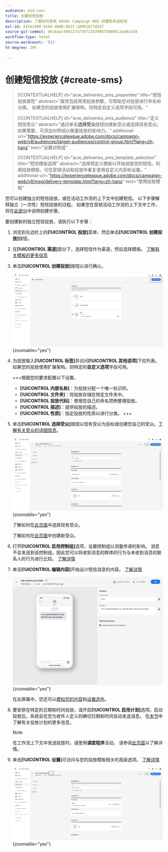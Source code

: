 ```yaml
---
audience: end-user
title: 创建短信投放
description: 了解如何使用 Adobe Campaign Web 创建和发送短信
exl-id: 54181498-8164-4600-8b3f-20892b77d5d7
source-git-commit: d6c6aac9d9127a770732b709873008613ae8c639
workflow-type: tm+mt
source-wordcount: '511'
ht-degree: 29%

---
```


# 创建短信投放 {#create-sms}

>[!CONTEXTUALHELP]
>id="acw_deliveries_sms_properties"
>title="短信投放属性"
>abstract="属性包括常用投放参数，可帮助您对投放进行命名和分类。 如果您的投放使用扩展架构，则特定自定义选项字段可用。"

>[!CONTEXTUALHELP]
>id="acw_deliveries_sms_audience"
>title="定义短信受众"
>abstract="通过单击&#x200B;**选择受众**&#x200B;按钮创建新受众或选择现有受众。 如果需要，可添加对照组以衡量投放的影响力。"
>additional-url="https://experienceleague.adobe.com/docs/campaign-web/v8/audiences/target-audiences/control-group.html?lang=zh-hans" text="设置对照组"

>[!CONTEXTUALHELP]
>id="acw_deliveries_sms_template_selection"
>title="短信模板选择"
>abstract="选择预定义模板以开始投放您的短信。利用投放模板，可在营销活动和投放中重复使用自定义内容和设置。"
>additional-url="https://experienceleague.adobe.com/docs/campaign-web/v8/msg/delivery-template.html?lang=zh-hans" text="使用投放模板"

您可以创建独立的短信投放，或在活动工作流的上下文中创建短信。 以下步骤解释独立（一次性）短信投放的过程。 如果您在营销活动工作流的上下文中工作，将在[此部分](../workflows/activities/channels.md#create-a-delivery-in-a-campaign-workflow)中说明创建步骤。

要创建新的独立短信投放，请执行以下步骤：

1. 浏览到左边栏上的&#x200B;**[!UICONTROL 投放]**&#x200B;菜单，然后单击&#x200B;**[!UICONTROL 创建投放]**&#x200B;按钮。

1. 在&#x200B;**[!UICONTROL 渠道]**&#x200B;部分下，选择短信作为渠道，然后选择模板。 [了解有关模板的更多信息](../msg/delivery-template.md)

1. 单击&#x200B;**[!UICONTROL 创建投放]**&#x200B;按钮以进行确认。

   ![显示“创建投放”按钮和短信渠道选择的屏幕截图](assets/sms_create_1.png){zoomable="yes"}

1. 为投放输入&#x200B;**[!UICONTROL 标签]**&#x200B;并访问&#x200B;**[!UICONTROL 其他选项]**&#x200B;下拉列表。 如果您的投放使用扩展架构，则特定的&#x200B;**自定义选项**&#x200B;字段可用。

   +++根据您的要求配置以下设置。
   * **[!UICONTROL 内部名称]**：为投放分配一个唯一标识符。
   * **[!UICONTROL 文件夹]**：将投放存储在特定文件夹中。
   * **[!UICONTROL 投放代码]**：使用您自己的命名惯例整理投放。
   * **[!UICONTROL 描述]**：提供投放的描述。
   * **[!UICONTROL 性质]**：指定投放的性质以进行分类。
+++

1. 单击&#x200B;**[!UICONTROL 选择受众]**&#x200B;按钮以现有受众为目标或创建您自己的受众。[了解有关受众的详细信息](../audience/about-recipients.md)。

   ![显示“选择受众”按钮的屏幕截图](assets/sms_create_2.png){zoomable="yes"}

   了解如何在[此页面](../audience/add-audience.md)中选择现有受众。

   了解如何在[此页面](../audience/one-time-audience.md)中创建新受众。

1. 打开&#x200B;**[!UICONTROL 启用控制组]**&#x200B;选项，设置控制组以测量传递的影响。 消息不会发送到该控制组，因此您可以将收到消息的群体的行为与未收到消息的联系人的行为进行比较。 [了解详情](../audience/control-group.md)

1. 单击&#x200B;**[!UICONTROL 编辑内容]**&#x200B;开始设计短信消息的内容。 [了解详情](content-sms.md)

   ![显示“编辑内容”按钮的屏幕截图](assets/sms_create_4.png){zoomable="yes"}

   在此屏幕中，您还可以[模拟您的内容](../preview-test/preview-test.md)和[设置选件](../msg/offers.md)。

1. 要安排在特定的日期和时间投放，请开启&#x200B;**[!UICONTROL 启用计划]**&#x200B;选项。启动投放后，系统会在您为收件人定义的确切日期和时间自动发送消息。 在[本节](../msg/gs-deliveries.md#gs-schedule)中了解有关投放计划的更多信息。

   >[!NOTE]
   >
   >在工作流上下文中发送投放时，请使用&#x200B;**调度程序**&#x200B;活动。 请参阅[此页面](../workflows/activities/scheduler.md)以了解详情。

1. 单击&#x200B;**[!UICONTROL 设置]**&#x200B;可访问与您的投放模板相关的高级选项。 [了解详情](../advanced-settings/delivery-settings.md)

   ![显示“设置”按钮的屏幕截图](assets/sms_create_3.png){zoomable="yes"}